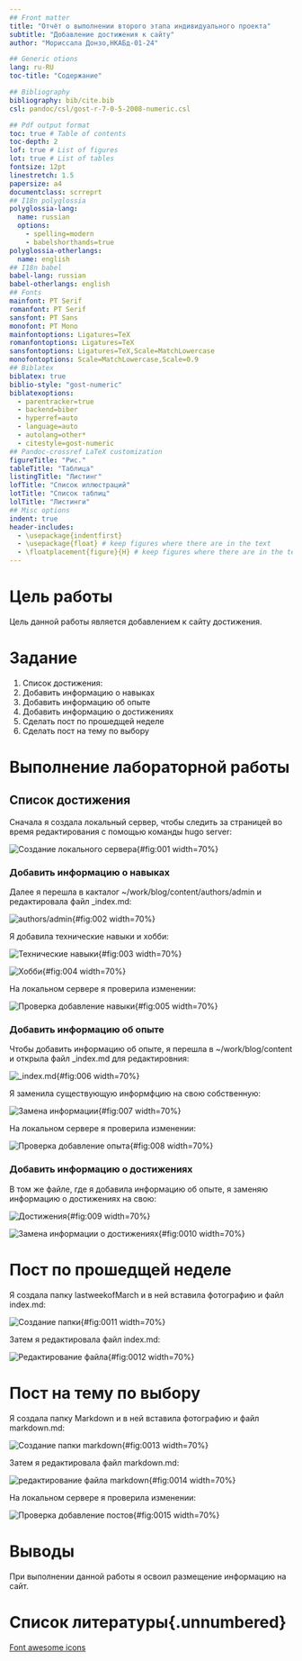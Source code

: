 ```yaml
---
## Front matter
title: "Отчёт о выполнении второго этапа индивидуального проекта"
subtitle: "Добавление достижения к сайту"
author: "Мориссала Донзо,НКАБд-01-24"

## Generic otions
lang: ru-RU
toc-title: "Содержание"

## Bibliography
bibliography: bib/cite.bib
csl: pandoc/csl/gost-r-7-0-5-2008-numeric.csl

## Pdf output format
toc: true # Table of contents
toc-depth: 2
lof: true # List of figures
lot: true # List of tables
fontsize: 12pt
linestretch: 1.5
papersize: a4
documentclass: scrreprt
## I18n polyglossia
polyglossia-lang:
  name: russian
  options:
	- spelling=modern
	- babelshorthands=true
polyglossia-otherlangs:
  name: english
## I18n babel
babel-lang: russian
babel-otherlangs: english
## Fonts
mainfont: PT Serif
romanfont: PT Serif
sansfont: PT Sans
monofont: PT Mono
mainfontoptions: Ligatures=TeX
romanfontoptions: Ligatures=TeX
sansfontoptions: Ligatures=TeX,Scale=MatchLowercase
monofontoptions: Scale=MatchLowercase,Scale=0.9
## Biblatex
biblatex: true
biblio-style: "gost-numeric"
biblatexoptions:
  - parentracker=true
  - backend=biber
  - hyperref=auto
  - language=auto
  - autolang=other*
  - citestyle=gost-numeric
## Pandoc-crossref LaTeX customization
figureTitle: "Рис."
tableTitle: "Таблица"
listingTitle: "Листинг"
lofTitle: "Список иллюстраций"
lotTitle: "Список таблиц"
lolTitle: "Листинги"
## Misc options
indent: true
header-includes:
  - \usepackage{indentfirst}
  - \usepackage{float} # keep figures where there are in the text
  - \floatplacement{figure}{H} # keep figures where there are in the text
---
```


# Цель работы

Цель данной работы является добавлением к сайту достижения.

# Задание
1. Список достижения:
  1. Добавить информацию о навыках
  2. Добавить информацию об опыте
  3. Добавить информацию о достижениях
2. Сделать пост по прошедщей неделе
3. Сделать пост на тему по выбору

# Выполнение лабораторной работы

## Список достижения

Сначала я создала локальный сервер, чтобы следить за страницей во время редактирования с помощью команды hugo server:

![Создание локального сервера](image/1.png){#fig:001 width=70%}

### Добавить информацию о навыках

Далее я перешла в какталог ~/work/blog/content/authors/admin и редактировала файл _index.md:

![authors/admin](image/2.png){#fig:002 width=70%}

Я добавила технические навыки и хобби:

![Технические навыки](image/3.png){#fig:003 width=70%}

![Хобби](image/4.png){#fig:004 width=70%}

На локальном сервере я проверила изменении:

![Проверка добавление навыки](image/5.png){#fig:005 width=70%}

### Добавить информацию об опыте

Чтобы добавить информацию об опыте, я перешла в ~/work/blog/content и открыла файл _index.md для редактировния:

![_index.md](image/6.png){#fig:006 width=70%}

Я заменила существующую информфцию на свою собственную: 

![Замена информации](image/7.png){#fig:007 width=70%}

На локальном сервере я проверила изменении:

![Проверка добавление опыта](image/8.png){#fig:008 width=70%}

### Добавить информацию о достижениях

В том же файле, где я добавила информацию об опыте, я заменяю информацию о достижениях на свою:

![Достижения](image/9.png){#fig:009 width=70%}

![Замена информации о достижениях](image/10.png){#fig:0010 width=70%}

# Пост по прошедщей неделе

Я создала папку lastweekofMarch и в ней вставила фотографию и файл index.md:

![Создание папки](image/11.png){#fig:0011 width=70%}

Затем я редактировала файл index.md:

![Редактирование файла](image/12.png){#fig:0012 width=70%}

# Пост на тему по выбору

Я создала папку Markdown и в ней вставила фотографию и файл markdown.md:

![Создание папки markdown](image/13.png){#fig:0013 width=70%}

Затем я редактировала файл markdown.md:

![редактирование файла markdown](image/14.png){#fig:0014 width=70%}

На локальном сервере я проверила изменении:

![Проверка добавление постов](image/15.png){#fig:0015 width=70%}


# Выводы

При выполнении данной работы я освоил размещение информацию на сайт.

# Список литературы{.unnumbered}

[Font awesome icons](https://fontawesome.ru/all-icons/)
